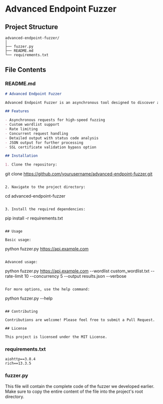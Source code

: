 # Advanced Endpoint Fuzzer

## Project Structure

```
advanced-endpoint-fuzzer/
│
├── fuzzer.py
├── README.md
└── requirements.txt
```

## File Contents

### README.md

```markdown
# Advanced Endpoint Fuzzer

Advanced Endpoint Fuzzer is an asynchronous tool designed to discover and test API endpoints. It offers high performance, customizable options, and detailed reporting.

## Features

- Asynchronous requests for high-speed fuzzing
- Custom wordlist support
- Rate limiting
- Concurrent request handling
- Detailed output with status code analysis
- JSON output for further processing
- SSL certificate validation bypass option

## Installation

1. Clone the repository:
   ```
   git clone https://github.com/yourusername/advanced-endpoint-fuzzer.git
   ```

2. Navigate to the project directory:
   ```
   cd advanced-endpoint-fuzzer
   ```

3. Install the required dependencies:
   ```
   pip install -r requirements.txt
   ```

## Usage

Basic usage:

```
python fuzzer.py https://api.example.com
```

Advanced usage:

```
python fuzzer.py https://api.example.com --wordlist custom_wordlist.txt --rate-limit 10 --concurrency 5 --output results.json --verbose
```

For more options, use the help command:

```
python fuzzer.py --help
```

## Contributing

Contributions are welcome! Please feel free to submit a Pull Request.

## License

This project is licensed under the MIT License.
```

### requirements.txt

```
aiohttp==3.8.4
rich==13.3.5
```

### fuzzer.py

This file will contain the complete code of the fuzzer we developed earlier. Make sure to copy the entire content of the file into the project's root directory.
